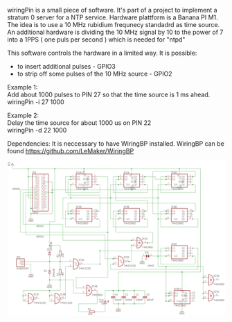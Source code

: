 
wiringPin is a small piece of software. It's part of a project to implement a 
stratum 0 server for a NTP service. Hardware plattform is a Banana PI M1. 
The idea is to use a 10 MHz rubidium frequnecy standadrd as time source.
An additional hardware is dividing the 10 MHz signal by 10 to the power of 7
into a 1PPS ( one puls per second ) which is needed for "ntpd" 

This software controls the hardware in a limited way. It is possible: 
* to insert additional pulses - GPIO3 
* to strip off some pulses of the 10 MHz source - GPIO2 

Example 1:  
Add about 1000 pulses to PIN 27 so that the time source is 1 ms ahead.  
  wiringPin -i 27 1000

Example 2:  
Delay the time source for about 1000 us on PIN 22  
  wiringPin -d 22 1000 

Dependencies:
It is neccessary to have WiringBP installed. 
WiringBP can be found https://github.com/LeMaker/WiringBP

![schaltplan](/schaltplan10p7.png) 

